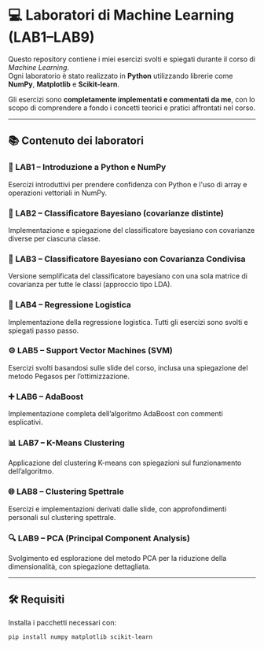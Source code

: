 # 💻 Laboratori di Machine Learning (LAB1–LAB9)

Questo repository contiene i miei esercizi svolti e spiegati durante il corso di *Machine Learning*.  
Ogni laboratorio è stato realizzato in **Python** utilizzando librerie come **NumPy**, **Matplotlib** e **Scikit-learn**.

Gli esercizi sono **completamente implementati e commentati da me**, con lo scopo di comprendere a fondo i concetti teorici e pratici affrontati nel corso.

---

## 📚 Contenuto dei laboratori

### 🧪 LAB1 – Introduzione a Python e NumPy  
Esercizi introduttivi per prendere confidenza con Python e l'uso di array e operazioni vettoriali in NumPy.

### 🧠 LAB2 – Classificatore Bayesiano (covarianze distinte)  
Implementazione e spiegazione del classificatore bayesiano con covarianze diverse per ciascuna classe.

### 📏 LAB3 – Classificatore Bayesiano con Covarianza Condivisa  
Versione semplificata del classificatore bayesiano con una sola matrice di covarianza per tutte le classi (approccio tipo LDA).

### 🔁 LAB4 – Regressione Logistica  
Implementazione della regressione logistica. Tutti gli esercizi sono svolti e spiegati passo passo.

### ⚙️ LAB5 – Support Vector Machines (SVM)  
Esercizi svolti basandosi sulle slide del corso, inclusa una spiegazione del metodo Pegasos per l’ottimizzazione.

### ➕ LAB6 – AdaBoost  
Implementazione completa dell’algoritmo AdaBoost con commenti esplicativi.

### 📊 LAB7 – K-Means Clustering  
Applicazione del clustering K-means con spiegazioni sul funzionamento dell’algoritmo.

### 🌐 LAB8 – Clustering Spettrale  
Esercizi e implementazioni derivati dalle slide, con approfondimenti personali sul clustering spettrale.

### 🔍 LAB9 – PCA (Principal Component Analysis)  
Svolgimento ed esplorazione del metodo PCA per la riduzione della dimensionalità, con spiegazione dettagliata.

---

## 🛠️ Requisiti

Installa i pacchetti necessari con:

```bash
pip install numpy matplotlib scikit-learn
